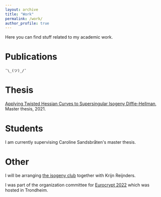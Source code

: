 ```yaml
---
layout: archive
title: "Work"
permalink: /work/
author_profile: true
---
```

Here you can find stuff related to my academic work.

# Publications
`¯\_(ツ)_/¯`

# Thesis
[Applying Twisted Hessian Curves to Supersingular Isogeny Diffie-Hellman](https://ntnuopen.ntnu.no/ntnu-xmlui/handle/11250/2835481), Master thesis, 2021.

# Students
I am currently supervising Caroline Sandsbråten's master thesis.

# Other
I will be arranging [the isogeny club](https://the-isogeny-club.github.io/) together with Krijn Reijnders.

I was part of the organization committee for [Eurocrypt 2022](https://eurocrypt.iacr.org/2022/) which was hosted in Trondheim.

